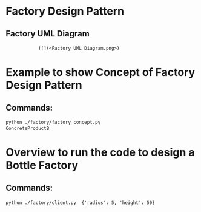 # Factory Design Pattern

## Factory UML Diagram 
                ![](<Factory UML Diagram.png>)


# Example to show Concept of Factory Design Pattern

## Commands:
```
python ./factory/factory_concept.py
ConcreteProductB
```


# Overview to run the code to design a Bottle Factory

## Commands:
`python ./factory/client.py 
{'radius': 5, 'height': 50}`
